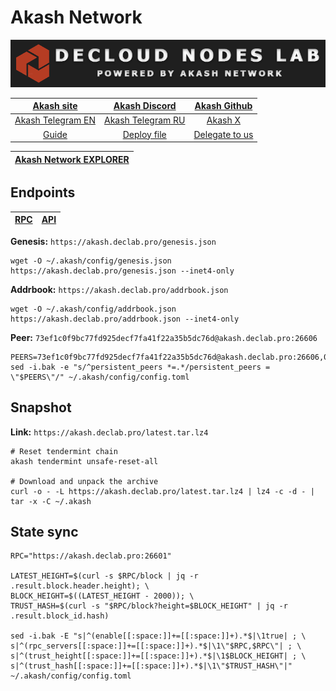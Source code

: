 # Akash Network

![](/assets/banner.png)

|[Akash site](https://akash.network/)|[Akash Discord](https://discord.akash.network/)|[Akash Github](https://github.com/akash-network)|
|:--:|:--:|:--:|
|[Akash Telegram EN](https://t.me/AkashNW)|[Akash Telegram RU](https://t.me/akash_ru)|[Akash X](https://twitter.com/akashnet_)|
|[Guide](https://services.declab.pro/guides)|[Deploy file](https://gitopia.com/DecloudNodesLab/cosmos-universe/tree/master/projects/Akash_Network/akash_mainnet_deploy.yml)|[Delegate to us](https://restake.app/akash/akashvaloper1ax4c40gn3s74xxm75g6cmts3fw7rq64gq0kaj4a)|


[Akash Network EXPLORER](https://explorer.declab.pro/Akash)|
|:--:|


## Endpoints

|[**RPC**](https://akash.declab.pro:26601)|[**API**](https://akash.declab.pro)|
|:--:|:--:|

**Genesis:** ```https://akash.declab.pro/genesis.json```

```
wget -O ~/.akash/config/genesis.json https://akash.declab.pro/genesis.json --inet4-only
```

**Addrbook:** ```https://akash.declab.pro/addrbook.json```

```
wget -O ~/.akash/config/addrbook.json https://akash.declab.pro/addrbook.json --inet4-only
```

**Peer:** ```73ef1c0f9bc77fd925decf7fa41f22a35b5dc76d@akash.declab.pro:26606```

```
PEERS=73ef1c0f9bc77fd925decf7fa41f22a35b5dc76d@akash.declab.pro:26606,064b1c1a295ca9b3a1360283086f61705525aeed@192.175.53.243:26656,b9751d5a8b3c2f242b5de21c3d5ff6440d8765cd@52.30.142.144:26656,f31426d9fb39c2d97653722a34b4c72db71904c2@93.115.25.106:29656,37201c92625df2814a55129f73f10ab6aa2edc35@95.214.53.215:26696,34aa700c44f35abe8319428f173503ea7faee3b7@144.76.56.87:28656
sed -i.bak -e "s/^persistent_peers *=.*/persistent_peers = \"$PEERS\"/" ~/.akash/config/config.toml
```

## Snapshot 

**Link:** ```https://akash.declab.pro/latest.tar.lz4```

```
# Reset tendermint chain
akash tendermint unsafe-reset-all

# Download and unpack the archive
curl -o - -L https://akash.declab.pro/latest.tar.lz4 | lz4 -c -d - | tar -x -C ~/.akash
```

## State sync

```
RPC="https://akash.declab.pro:26601"

LATEST_HEIGHT=$(curl -s $RPC/block | jq -r .result.block.header.height); \
BLOCK_HEIGHT=$((LATEST_HEIGHT - 2000)); \
TRUST_HASH=$(curl -s "$RPC/block?height=$BLOCK_HEIGHT" | jq -r .result.block_id.hash)

sed -i.bak -E "s|^(enable[[:space:]]+=[[:space:]]+).*$|\1true| ; \
s|^(rpc_servers[[:space:]]+=[[:space:]]+).*$|\1\"$RPC,$RPC\"| ; \
s|^(trust_height[[:space:]]+=[[:space:]]+).*$|\1$BLOCK_HEIGHT| ; \
s|^(trust_hash[[:space:]]+=[[:space:]]+).*$|\1\"$TRUST_HASH\"|" ~/.akash/config/config.toml
```
